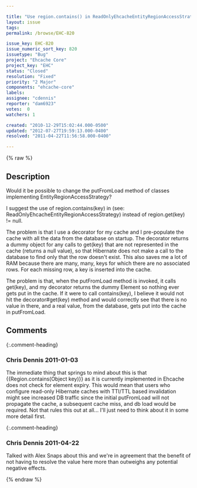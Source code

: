 ```yaml
---

title: "Use region.contains() in ReadOnlyEhcacheEntityRegionAccessStrategy"
layout: issue
tags: 
permalink: /browse/EHC-820

issue_key: EHC-820
issue_numeric_sort_key: 820
issuetype: "Bug"
project: "Ehcache Core"
project_key: "EHC"
status: "Closed"
resolution: "Fixed"
priority: "2 Major"
components: "ehcache-core"
labels: 
assignee: "cdennis"
reporter: "dam6923"
votes:  0
watchers: 1

created: "2010-12-29T15:02:44.000-0500"
updated: "2012-07-27T19:59:13.000-0400"
resolved: "2011-04-22T11:56:58.000-0400"

---
```




{% raw %}



## Description

<div markdown="1" class="description">

Would it be possible to change the putFromLoad method of classes implementing EntityRegionAccessStrategy?

I suggest the use of region.contains(key) in (see: ReadOnlyEhcacheEntityRegionAccessStrategy) instead of region.get(key) != null.

The problem is that I use a decorator for my cache and I pre-populate the cache with all the data from the database on startup.  The decorator returns a dummy object for any calls to get(key) that are not represented in the cache (returns a null value), so that Hibernate does not make a call to the database to find only that the row doesn't exist.  This also saves me a lot of RAM because there are many, many, keys for which there are no associated rows.  For each missing row, a key is inserted into the cache.

The problem is that, when the putFromLoad method is invoked, it calls get(key), and my decorator returns the dummy Element so nothing ever gets put in the cache.  If it were to call contains(key), I believe it would not hit the decorator#get(key) method and would correctly see that there is no value in there, and a real value, from the database, gets put into the cache in putFromLoad.

</div>

## Comments


{:.comment-heading}
### **Chris Dennis** <span class="date">2011-01-03</span>

<div markdown="1" class="comment">

The immediate thing that springs to mind about this is that {{Region.contains(Object key)}} as it is currently implemented in Ehcache does not check for element expiry.  This would mean that users who configure read-only Hibernate caches with TTI/TTL based invalidation might see increased DB traffic since the initial putFromLoad will not propagate the cache, a subsequent cache miss, and db load would be required.  Not that rules this out at all... I'll just need to think about it in some more detail first.

</div>


{:.comment-heading}
### **Chris Dennis** <span class="date">2011-04-22</span>

<div markdown="1" class="comment">

Talked with Alex Snaps about this and we're in agreement that the benefit of not having to resolve the value here more than outweighs any potential negative effects.

</div>



{% endraw %}
